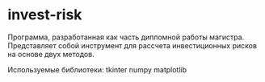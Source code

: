 # invest-risk
Программа, разработанная как часть дипломной работы магистра. Представляет собой инструмент для рассчета инвестиционных рисков на основе двух методов.

Используемые библиотеки:
tkinter
numpy
matplotlib
